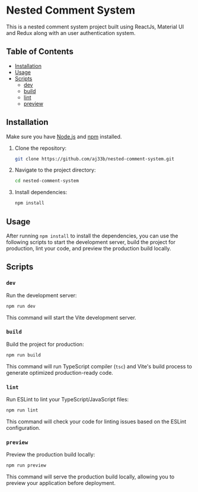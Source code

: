 # Nested Comment System

This is a nested comment system project built using ReactJs, Material UI and Redux along with an user authentication system.

## Table of Contents

- [Installation](#installation)
- [Usage](#usage)
- [Scripts](#scripts)
    - [dev](#dev)
    - [build](#build)
    - [lint](#lint)
    - [preview](#preview)

## Installation

Make sure you have [Node.js](https://nodejs.org/) and [npm](https://www.npmjs.com/) installed.

1. Clone the repository:

    ```bash
    git clone https://github.com/aj33b/nested-comment-system.git
    ```

2. Navigate to the project directory:

    ```bash
    cd nested-comment-system
    ```

3. Install dependencies:

    ```bash
    npm install
    ```

## Usage

After running `npm install` to install the dependencies, you can use the following scripts to start the development server, build the project for production, lint your code, and preview the production build locally.

## Scripts

### `dev`

Run the development server:

```bash
npm run dev
```

This command will start the Vite development server.

### `build`

Build the project for production:

```bash
npm run build
```

This command will run TypeScript compiler (`tsc`) and Vite's build process to generate optimized production-ready code.

### `lint`

Run ESLint to lint your TypeScript/JavaScript files:

```bash
npm run lint
```

This command will check your code for linting issues based on the ESLint configuration.

### `preview`

Preview the production build locally:

```bash
npm run preview
```

This command will serve the production build locally, allowing you to preview your application before deployment.
